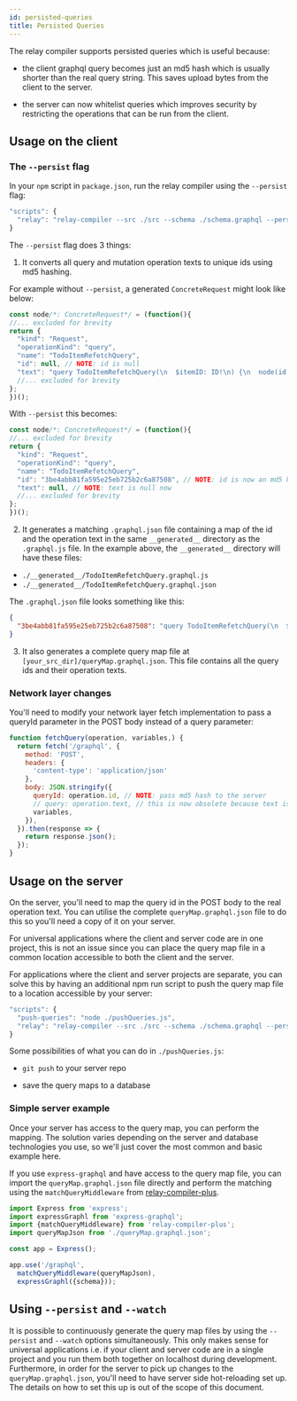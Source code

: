 ```yaml
---
id: persisted-queries
title: Persisted Queries
---
```


The relay compiler supports persisted queries which is useful because:

* the client graphql query becomes just an md5 hash which is usually shorter than the real 
query string. This saves upload bytes from the client to the server.

* the server can now whitelist queries which improves security by restricting the operations 
that can be run from the client.

## Usage on the client

### The `--persist` flag
In your `npm` script in `package.json`, run the relay compiler using the `--persist` flag:

```js
"scripts": {
  "relay": "relay-compiler --src ./src --schema ./schema.graphql --persist"
}
```

The `--persist` flag does 3 things:

1. It converts all query and mutation operation texts to unique ids using md5 hashing.

For example without `--persist`, a generated `ConcreteRequest` might look like below:

```js
const node/*: ConcreteRequest*/ = (function(){
//... excluded for brevity
return {
  "kind": "Request",
  "operationKind": "query",
  "name": "TodoItemRefetchQuery",
  "id": null, // NOTE: id is null
  "text": "query TodoItemRefetchQuery(\n  $itemID: ID!\n) {\n  node(id: $itemID) {\n    ...TodoItem_item_2FOrhs\n  }\n}\n\nfragment TodoItem_item_2FOrhs on Todo {\n    text\n    isComplete\n}\n",
  //... excluded for brevity
};
})();
```

With `--persist` this becomes:

```js
const node/*: ConcreteRequest*/ = (function(){
//... excluded for brevity
return {
  "kind": "Request",
  "operationKind": "query",
  "name": "TodoItemRefetchQuery",
  "id": "3be4abb81fa595e25eb725b2c6a87508", // NOTE: id is now an md5 hash of the query text
  "text": null, // NOTE: text is null now
  //... excluded for brevity
};
})();
```

2. It generates a matching `.graphql.json` file containing a map of the id and the operation text in the same `__generated__` 
directory as the `.graphql.js` file. In the example above, the `__generated__` directory will have these files:

* `./__generated__/TodoItemRefetchQuery.graphql.js`
* `./__generated__/TodoItemRefetchQuery.graphql.json`

The `.graphql.json` file looks something like this:

```json
{
  "3be4abb81fa595e25eb725b2c6a87508": "query TodoItemRefetchQuery(\n  $itemID: ID!\n) {\n  node(id: $itemID) {\n    ...TodoItem_item_2FOrhs\n  }\n}\n\nfragment TodoItem_item_2FOrhs on Todo {\n    text\n    isComplete\n}\n"
}
```

3. It also generates a complete query map file at `[your_src_dir]/queryMap.graphql.json`. This file contains all the query ids 
and their operation texts.

### Network layer changes
You'll need to modify your network layer fetch implementation to pass a queryId parameter in the POST body instead of a query parameter:

```js
function fetchQuery(operation, variables,) {
  return fetch('/graphql', {
    method: 'POST',
    headers: {
      'content-type': 'application/json'
    },
    body: JSON.stringify({
      queryId: operation.id, // NOTE: pass md5 hash to the server
      // query: operation.text, // this is now obsolete because text is null 
      variables,
    }),
  }).then(response => {
    return response.json();
  });
}
```

## Usage on the server
On the server, you'll need to map the query id in the POST body to the real operation text. You can utilise the complete 
`queryMap.graphql.json` file to do this so you'll need a copy of it on your server. 

For universal applications where the client and server code are in one project, this is not an issue since you can place 
the query map file in a common location accessible to both the client and the server.

For applications where the client and server projects are separate, you can solve this by having an additional npm run script
to push the query map file to a location accessible by your server:

```js
"scripts": {
  "push-queries": "node ./pushQueries.js",
  "relay": "relay-compiler --src ./src --schema ./schema.graphql --persist && npm run push-queries"
}
```

Some possibilities of what you can do in `./pushQueries.js`:

* `git push` to your server repo

* save the query maps to a database


### Simple server example
Once your server has access to the query map, you can perform the mapping. The solution varies depending on the server and
database technologies you use, so we'll just cover the most common and basic example here.
 
If you use `express-graphql` and have access to the query map file, you can import the `queryMap.graphql.json` file directly and
perform the matching using the `matchQueryMiddleware` from [relay-compiler-plus](https://github.com/yusinto/relay-compiler-plus).
 
```js
import Express from 'express';
import expressGraphl from 'express-graphql';
import {matchQueryMiddleware} from 'relay-compiler-plus';
import queryMapJson from './queryMap.graphql.json';

const app = Express();

app.use('/graphql',
  matchQueryMiddleware(queryMapJson),
  expressGraphl({schema}));
```

## Using `--persist` and `--watch`
It is possible to continuously generate the query map files by using the `--persist` and `--watch` options simultaneously. 
This only makes sense for universal applications i.e. if your client and server code are in a single project 
and you run them both together on localhost during development. Furthermore, in order for the server to pick up changes 
to the `queryMap.graphql.json`, you'll need to have server side hot-reloading set up. The details on how to set this up
is out of the scope of this document.  

